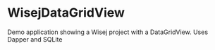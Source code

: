 # WisejDataGridView
Demo application showing a Wisej project with a DataGridView. Uses Dapper and SQLite
